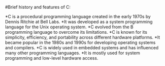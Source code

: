 #Brief history and features of C:

*C is a procedural programming language created in the early 1970s by Dennis Ritchie at Bell Labs.
*It was developed as a system programming language for the Unix operating system.
*C evolved from the B programming language to overcome its limitations.
*C is known for its simplicity, efficiency, and portability across different hardware platforms.
*It became popular in the 1980s and 1990s for developing operating systems and compilers.
*C is widely used in embedded systems and has influenced many other programming languages.
*It is mostly used for system programming and low-level hardware access.
